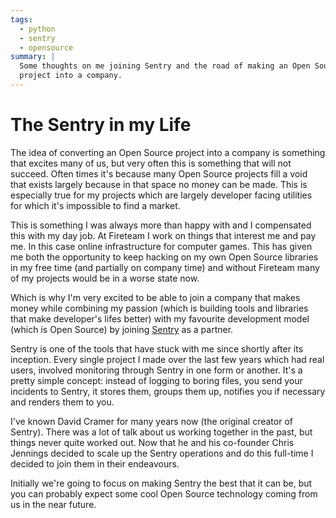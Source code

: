 ```yaml
---
tags:
  - python
  - sentry
  - opensource
summary: |
  Some thoughts on me joining Sentry and the road of making an Open Source
  project into a company.
---
```


# The Sentry in my Life

The idea of converting an Open Source project into a company is something
that excites many of us, but very often this is something that will not
succeed.  Often times it's because many Open Source projects fill a void
that exists largely because in that space no money can be made.  This is
especially true for my projects which are largely developer facing
utilities for which it's impossible to find a market.

This is something I was always more than happy with and I compensated this
with my day job.  At Fireteam I work on things that interest me and pay
me.  In this case online infrastructure for computer games.  This has
given me both the opportunity to keep hacking on my own Open Source
libraries in my free time (and partially on company time) and without
Fireteam many of my projects would be in a worse state now.

Which is why I'm very excited to be able to join a company that makes
money while combining my passion (which is building tools and libraries
that make developer's lifes better) with my favourite development model
(which is Open Source) by joining [Sentry](https://getsentry.com/) as a
partner.

Sentry is one of the tools that have stuck with me since shortly after its
inception.  Every single project I made over the last few years which had
real users, involved monitoring through Sentry in one form or another.
It's a pretty simple concept: instead of logging to boring files, you send
your incidents to Sentry, it stores them, groups them up, notifies you if
necessary and renders them to you.

I've known David Cramer for many years now (the original creator of
Sentry).  There was a lot of talk about us working together in the past,
but things never quite worked out.  Now that he and his co-founder Chris
Jennings decided to scale up the Sentry operations and do this full-time I
decided to join them in their endeavours.

Initially we're going to focus on making Sentry the best that it can be,
but you can probably expect some cool Open Source technology coming from
us in the near future.
